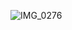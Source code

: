 ![IMG_0276](https://github.com/tashagrc/SwiftUI-barcodeScanner/assets/81007696/e3f796f5-f4f9-4d0e-89cf-377749acfb24)
